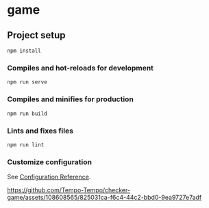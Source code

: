 # game

## Project setup
```
npm install
```

### Compiles and hot-reloads for development
```
npm run serve
```

### Compiles and minifies for production
```
npm run build
```

### Lints and fixes files
```
npm run lint
```

### Customize configuration
See [Configuration Reference](https://cli.vuejs.org/config/).



https://github.com/Tempo-Tempo/checker-game/assets/108608565/825031ca-f6c4-44c2-bbd0-9ea9727e7adf

